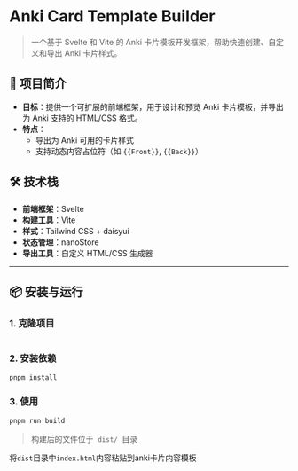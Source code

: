 # Anki Card Template Builder

> 一个基于 Svelte 和 Vite 的 Anki 卡片模板开发框架，帮助快速创建、自定义和导出 Anki 卡片样式。

## 🚀 项目简介

- **目标**：提供一个可扩展的前端框架，用于设计和预览 Anki 卡片模板，并导出为 Anki 支持的 HTML/CSS 格式。
- **特点**：
  - 导出为 Anki 可用的卡片样式
  - 支持动态内容占位符（如 `{{Front}}`, `{{Back}}`）

## 🛠️ 技术栈

- **前端框架**：Svelte
- **构建工具**：Vite
- **样式**：Tailwind CSS + daisyui
- **状态管理**：nanoStore
- **导出工具**：自定义 HTML/CSS 生成器

---

## 📦 安装与运行

### 1. 克隆项目

```bash

```

### 2. 安装依赖

```bash
pnpm install
```

### 3. 使用

```bash
pnpm run build
```

> 构建后的文件位于  `dist/`  目录

将`dist`目录中`index.html`内容粘贴到anki卡片内容模板
